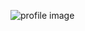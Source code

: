 ![profile image](https://avatars.githubusercontent.com/u/5238450?s=400&u=f9cb9fcf21b1e412286eb87a38eb82e0e478ee28&v=4)
